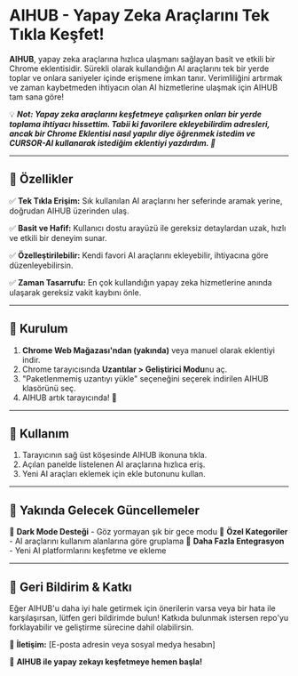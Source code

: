 # AIHUB - Yapay Zeka Araçlarını Tek Tıkla Keşfet!

**AIHUB**, yapay zeka araçlarına hızlıca ulaşmanı sağlayan basit ve etkili bir Chrome eklentisidir. Sürekli olarak kullandığın AI araçlarını tek bir yerde toplar ve onlara saniyeler içinde erişmene imkan tanır. Verimliliğini artırmak ve zaman kaybetmeden ihtiyacın olan AI hizmetlerine ulaşmak için AIHUB tam sana göre!

💡 ***Not: Yapay zeka araçlarını keşfetmeye çalışırken onları bir yerde toplama ihtiyacı hissettim. Tabii ki favorilere ekleyebilirdim adresleri, ancak bir Chrome Eklentisi nasıl yapılır diye öğrenmek istedim ve CURSOR-AI kullanarak istediğim eklentiyi yazdırdım. 🚀***

---

## 🚀 Özellikler

✅ **Tek Tıkla Erişim:** Sık kullanılan AI araçlarını her seferinde aramak yerine, doğrudan AIHUB üzerinden ulaş.

✅ **Basit ve Hafif:** Kullanıcı dostu arayüzü ile gereksiz detaylardan uzak, hızlı ve etkili bir deneyim sunar.

✅ **Özelleştirilebilir:** Kendi favori AI araçlarını ekleyebilir, ihtiyacına göre düzenleyebilirsin.

✅ **Zaman Tasarrufu:** En çok kullandığın yapay zeka hizmetlerine anında ulaşarak gereksiz vakit kaybını önle.

---

## 📌 Kurulum

1. **Chrome Web Mağazası'ndan (yakında)** veya manuel olarak eklentiyi indir.
2. Chrome tarayıcısında **Uzantılar > Geliştirici Modu**nu aç.
3. "Paketlenmemiş uzantıyı yükle" seçeneğini seçerek indirilen AIHUB klasörünü seç.
4. AIHUB artık tarayıcında! 🚀

---

## 🔧 Kullanım

1. Tarayıcının sağ üst köşesinde AIHUB ikonuna tıkla.
2. Açılan panelde listelenen AI araçlarına hızlıca eriş.
3. Yeni AI araçları eklemek için ekle butonunu kullan.

---

## 📌 Yakında Gelecek Güncellemeler

🔹 **Dark Mode Desteği** - Göz yormayan şık bir gece modu
🔹 **Özel Kategoriler** - AI araçlarını kullanım alanlarına göre gruplama
🔹 **Daha Fazla Entegrasyon** - Yeni AI platformlarını keşfetme ve ekleme

---

## 📩 Geri Bildirim & Katkı

Eğer AIHUB'u daha iyi hale getirmek için önerilerin varsa veya bir hata ile karşılaşırsan, lütfen geri bildirimde bulun! Katkıda bulunmak istersen repo'yu forklayabilir ve geliştirme sürecine dahil olabilirsin.

📧 **İletişim:** [E-posta adresin veya sosyal medya hesabın]

🚀 **AIHUB ile yapay zekayı keşfetmeye hemen başla!**
